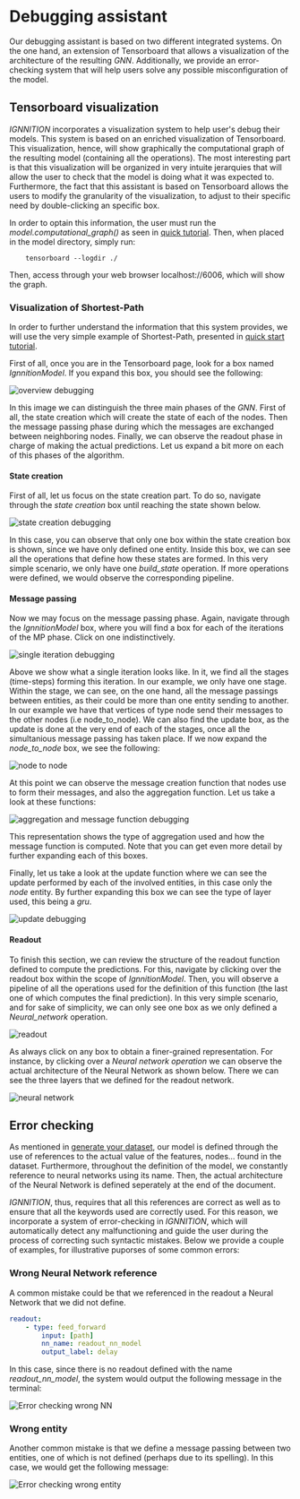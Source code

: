 # Debugging assistant
Our debugging assistant is based on two different integrated systems. On the one hand, an extension of Tensorboard that allows a visualization of the architecture of the resulting *GNN*. Additionally, we provide an error-checking system that will help users solve any possible misconfiguration of the model.

## Tensorboard visualization
*IGNNITION* incorporates a visualization system to help user's debug their models. This system is based on an enriched visualization of Tensorboard. This visualization, hence, will show graphically the computational graph of the resulting model (containing all the operations). The most interesting part is that this visualization will be organized in very intuite jerarquies that will allow the user to check that the model is doing what it was expected to. Furthermore, the fact that this assistant is based on Tensorboard allows the users to modify the granularity of the visualization, to adjust to their specific need by double-clicking an specific box.

In order to optain this information, the user must run the *model.computational_graph()* as seen in [quick tutorial](quick_tutorial.md). Then, when placed in the model directory, simply run:
```
    tensorboard --logdir ./
```
Then, access through your web browser localhost://6006, which will show the graph.

### Visualization of Shortest-Path
In order to further understand the information that this system provides, we will use the very simple example of Shortest-Path, presented in [quick start tutorial](../quick_tutorial/#step-5-debugging).

First of all, once you are in the Tensorboard page, look for a box named *IgnnitionModel*. If you expand this box, you should see the following:

![overview debugging](Images/overview_debugging.png)

In this image we can distinguish the three main phases of the *GNN*. First of all, the state creation which will create the state of each of the nodes. Then the message passing phase during which the messages are exchanged between neighboring nodes. Finally, we can observe the readout phase in charge of making the actual predictions. Let us expand a bit more on each of this phases of the algorithm.

#### State creation
First of all, let us focus on the state creation part. To do so, navigate through the  *state creation* box until reaching the state shown below.

![state creation debugging](Images/state_creation.png)

In this case, you can observe that only one box within the state creation box is shown, since we have only defined one entity. Inside this box, we can see all the operations that define how these states are formed. In this very simple scenario, we only have one *build_state* operation. If more operations were defined, we would observe the corresponding pipeline.

#### Message passing
Now we may focus on the message passing phase. Again, navigate through the *IgnnitionModel* box, where you will find a box for each of the iterations of the MP phase. Click on one indistinctively.

![single iteration debugging](Images/single_iteration.png)

Above we show what a single iteration looks like. In it, we find all the stages (time-steps) forming this iteration. In our example, we only have one stage. Within the stage, we can see, on the one hand, all the message passings between entities, as their could be more than one entity sending to another. In our example we have that vertices of type node send their messages to the other nodes (i.e node_to_node). We can also find the update box, as the update is done at the very end of each of the stages, once all the simultanious message passing has taken place. If we now expand the *node_to_node* box, we see the following:

![node to node](Images/node_to_node.png)

At this point we can observe the message creation function that nodes use to form their messages, and also the aggregation function. Let us take a look at these functions:

![aggregation and message function debugging](Images/aggregation_message.png)

This representation shows the type of aggregation used and how the message function is computed. Note that you can get even more detail by further expanding each of this boxes.

Finally, let us take a look at the update function where we can see the update performed by each of the involved entities, in this case only the *node* entity. By further expanding this box we can see the type of layer used, this being a *gru*.

![update debugging](Images/debugging_update.png)

#### Readout
To finish this section, we can review the structure of the readout function defined to compute the predictions. For this, navigate by clicking over the readout box within the scope of *IgnnitionModel*. Then, you will observe a pipeline of all the operations used for the definition of this function (the last one of which computes the final prediction). In this very simple scenario, and for sake of simplicity, we can only see one box as we only defined a *Neural_network* operation.

![readout](Images/readout.png)

As always click on any box to obtain a finer-grained representation. For instance, by clicking over a *Neural network operation* we can observe the actual architecture of the Neural Network as shown below. There we can see the three layers that we defined for the readout network.

![neural network](Images/neural_network_architecture.png)


## Error checking
As mentioned in [generate your dataset](generate_your_dataset.md), our model is defined through the use of references to the actual value of the features, nodes... found in the dataset. Furthermore, throughout the definition of the model, we constantly reference to neural networks using its name. Then, the actual architecture of the Neural Network is defined seperately at the end of the document. 

*IGNNITION*, thus, requires that all this references are correct as well as to ensure that all the keywords used are correctly used. For this reason, we incorporate a system of error-checking in *IGNNITION*, which will automatically detect any malfunctioning and guide the user during the process of correcting such syntactic mistakes. Below we provide a couple of examples, for illustrative puporses of some common errors:

### Wrong Neural Network reference
A common mistake could be that we referenced in the readout a Neural Network that we did not define.

```yaml
readout:
    - type: feed_forward
        input: [path]
        nn_name: readout_nn_model
        output_label: delay
```

In this case, since there is no readout defined with the name *readout_nn_model*, the system would output the following message in the terminal:

![Error checking wrong NN](Images/error_checking_nn.png)

### Wrong entity
Another common mistake is that we define a message passing between two entities, one of which is not defined (perhaps due to its spelling). In this case, we would get the following message:

![Error checking wrong entity](Images/error_checking_entities.png)

